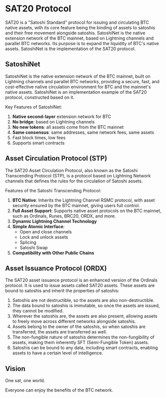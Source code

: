 SAT20 Protocol
=========

SAT20 is a "Satoshi Standard" protocol for issuing and circulating BTC native assets, with its core feature being the binding of assets to satoshis and their free movement alongside satoshis.
SatoshiNet is the native extension network of the BTC mainnet, based on Lightning channels and parallel BTC networks. Its purpose is to expand the liquidity of BTC's native assets. SatoshiNet is the implementation of the SAT20 protocol.

SatoshiNet
---
SatoshiNet is the native extension network of the BTC mainnet, built on Lightning channels and parallel BTC networks, providing a secure, fast, and cost-effective native circulation environment for BTC and the mainnet's native assets. SatoshiNet is an implementation example of the SAT20 protocol, constructed based on it.

Key Features of SatoshiNet:
1. **Native second-layer** extension network for BTC
2. **No bridge**: based on Lightning channels
3. **No new tokens**: all assets come from the BTC mainnet
4. **Same consensus**: same addresses, same network fees, same assets
5. Fast block times, low fees
6. Supports smart contracts


Asset Circulation Protocol (STP)
----
The SAT20 Asset Circulation Protocol, also known as the Satoshi Transcending Protocol (STP), is a protocol based on Lightning Network channels that defines the rules for the circulation of Satoshi assets.

Features of the Satoshi Transcending Protocol:
1. **BTC Native**: Inherits the Lightning Channel RSMC protocol, with asset security ensured by the BTC mainnet, giving users full control.
2. **Full Asset Support**: Supports native asset protocols on the BTC mainnet, such as Ordinals, Runes, BRC20, ORDX, and more.
3. **Dynamic Lightning Channel Technology**
4. **Simple Atomic Interface**:
    * Open and close channels
    * Lock and unlock assets
    * Splicing
    * Satoshi Swap
5. **Compatibility with Other Public Chains**


Asset Issuance Protocol (ORDX)
----
The SAT20 asset issuance protocol is an enhanced version of the Ordinals protocol. It is used to issue assets called SAT20 assets. These assets are bound to satoshis and inherit the properties of satoshis:
1. Satoshis are not destructible, so the assets are also non-destructible.
2. The data bound to satoshis is immutable, so once the assets are issued, they cannot be modified.
3. Wherever the satoshis are, the assets are also present, allowing assets to freely move across different networks alongside satoshis.
4. Assets belong to the owner of the satoshis, so when satoshis are transferred, the assets are transferred as well.
5. The non-fungible nature of satoshis determines the non-fungibility of assets, making them inherently SFT (Semi-Fungible Token) assets.
6. Satoshis can be bound to any data, including smart contracts, enabling assets to have a certain level of intelligence.


Vision
----
One sat, one world.

Everyone can enjoy the benefits of the BTC network.